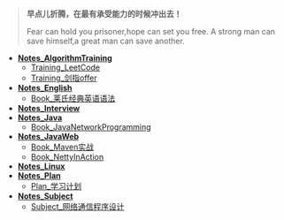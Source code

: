 > **早点儿折腾，在最有承受能力的时候冲出去！**
>
> ​Fear can hold you prisoner,hope can set you free. A strong man can save himself,a great man can save another. 

+ [**Notes_AlgorithmTraining**](Notes_AlgorithmTraining)
  + [Training_LeetCode](Notes_AlgorithmTraining/Training_LeetCode)
  + [Training_剑指offer](Notes_AlgorithmTraining/Training_剑指offer)
+ [**Notes_English**](Notes_English)
  + [Book_莱氏经典英语语法](Notes_English/Book_莱氏经典英语语法)
+ [**Notes_Interview**](Notes_Interview)
+ [**Notes_Java**](Notes_Java)
  + [Book_JavaNetworkProgramming](Notes_Java/Book_JavaNetworkProgramming)
+ **[Notes_JavaWeb](Notes_JavaWeb)**
  + [Book_Maven实战](Notes_JavaWeb/Book_Maven实战)
  + [Book_NettyInAction](Notes_JavaWeb/Book_NettyInAction)
+ [**Notes_Linux**](Notes_Linux)
+ [**Notes_Plan**](Notes_Plan)
  + [Plan_学习计划](Notes_Plan/Plan_学习计划.md)
+ [**Notes_Subject**](Notes_Subject)
  + [Subject_网络通信程序设计](Notes_Subject/Subject_网络通信程序设计)

